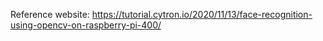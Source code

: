 Reference website: https://tutorial.cytron.io/2020/11/13/face-recognition-using-opencv-on-raspberry-pi-400/
